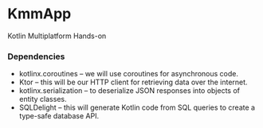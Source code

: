 # KmmApp
Kotlin Multiplatform Hands-on

### Dependencies
- kotlinx.coroutines – we will use coroutines for asynchronous code.
- Ktor – this will be our HTTP client for retrieving data over the internet.
- kotlinx.serialization – to deserialize JSON responses into objects of entity classes.
- SQLDelight – this will generate Kotlin code from SQL queries to create a type-safe database API.
